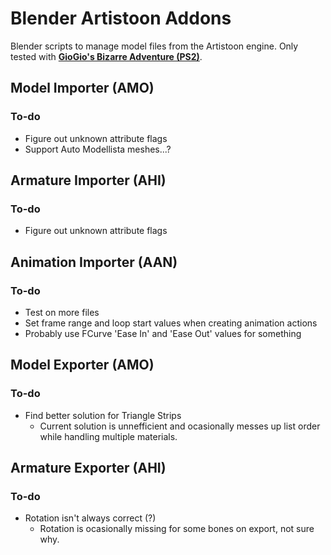 # Blender Artistoon Addons
Blender scripts to manage model files from the Artistoon engine. Only tested with [**GioGio's Bizarre Adventure (PS2)**](https://jojowiki.com/GioGio%27s_Bizarre_Adventure).<br>

## Model Importer (AMO)
### To-do
- Figure out unknown attribute flags
- Support Auto Modellista meshes...?

## Armature Importer (AHI)
### To-do
- Figure out unknown attribute flags

## Animation Importer (AAN)
### To-do
- Test on more files
- Set frame range and loop start values when creating animation actions
- Probably use FCurve 'Ease In' and 'Ease Out' values for something

## Model Exporter (AMO)
### To-do
- Find better solution for Triangle Strips
  - Current solution is unnefficient and ocasionally messes up list order while handling multiple materials.

## Armature Exporter (AHI)
### To-do
- Rotation isn't always correct (?)
  - Rotation is ocasionally missing for some bones on export, not sure why.
